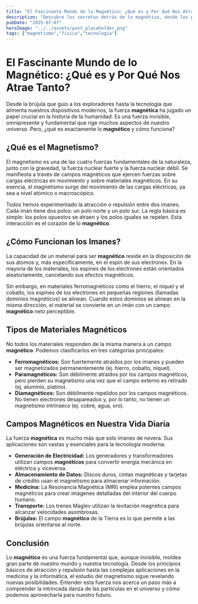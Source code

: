 ```yaml
---
title: "El Fascinante Mundo de lo Magnético: ¿Qué es y Por Qué Nos Atrae Tanto?"
description: "Descubre los secretos detrás de lo magnético, desde los principios básicos de esta fuerza fundamental hasta sus sorprendentes aplicaciones en nuestra vida diaria."
pubDate: "2025-07-07"
heroImage: "../../assets/post_placeholder.png"
tags: ["magnetismo","fisica","tecnologia"]
---
```



# El Fascinante Mundo de lo Magnético: ¿Qué es y Por Qué Nos Atrae Tanto?

Desde la brújula que guio a los exploradores hasta la tecnología que alimenta nuestros dispositivos modernos, la fuerza **magnética** ha jugado un papel crucial en la historia de la humanidad. Es una fuerza invisible, omnipresente y fundamental que rige muchos aspectos de nuestro universo. Pero, ¿qué es exactamente lo **magnético** y cómo funciona?

## ¿Qué es el Magnetismo?

El magnetismo es una de las cuatro fuerzas fundamentales de la naturaleza, junto con la gravedad, la fuerza nuclear fuerte y la fuerza nuclear débil. Se manifiesta a través de campos magnéticos que ejercen fuerzas sobre cargas eléctricas en movimiento y sobre materiales magnéticos. En su esencia, el magnetismo surge del movimiento de las cargas eléctricas, ya sea a nivel atómico o macroscópico.

Todos hemos experimentado la atracción o repulsión entre dos imanes. Cada imán tiene dos polos: un polo norte y un polo sur. La regla básica es simple: los polos opuestos se atraen y los polos iguales se repelen. Esta interacción es el corazón de lo **magnético**.

## ¿Cómo Funcionan los Imanes?

La capacidad de un material para ser **magnético** reside en la disposición de sus átomos y, más específicamente, en el espín de sus electrones. En la mayoría de los materiales, los espines de los electrones están orientados aleatoriamente, cancelando sus efectos magnéticos.

Sin embargo, en materiales ferromagnéticos como el hierro, el níquel y el cobalto, los espines de los electrones en pequeñas regiones (llamadas dominios magnéticos) se alinean. Cuando estos dominios se alinean en la misma dirección, el material se convierte en un imán con un campo **magnético** neto perceptible.

## Tipos de Materiales Magnéticos

No todos los materiales responden de la misma manera a un campo **magnético**. Podemos clasificarlos en tres categorías principales:

*   **Ferromagnéticos:** Son fuertemente atraídos por los imanes y pueden ser magnetizados permanentemente (ej. hierro, cobalto, níquel).
*   **Paramagnéticos:** Son débilmente atraídos por los campos magnéticos, pero pierden su magnetismo una vez que el campo externo es retirado (ej. aluminio, platino).
*   **Diamagnéticos:** Son débilmente repelidos por los campos magnéticos. No tienen electrones desapareados y, por lo tanto, no tienen un magnetismo intrínseco (ej. cobre, agua, oro).

## Campos Magnéticos en Nuestra Vida Diaria

La fuerza **magnética** es mucho más que solo imanes de nevera. Sus aplicaciones son vastas y esenciales para la tecnología moderna:

*   **Generación de Electricidad:** Los generadores y transformadores utilizan campos **magnéticos** para convertir energía mecánica en eléctrica y viceversa.
*   **Almacenamiento de Datos:** Discos duros, cintas magnéticas y tarjetas de crédito usan el magnetismo para almacenar información.
*   **Medicina:** La Resonancia Magnética (MRI) emplea potentes campos magnéticos para crear imágenes detalladas del interior del cuerpo humano.
*   **Transporte:** Los trenes Maglev utilizan la levitación magnética para alcanzar velocidades asombrosas.
*   **Brújulas:** El campo **magnético** de la Tierra es lo que permite a las brújulas orientarse al norte.

## Conclusión

Lo **magnético** es una fuerza fundamental que, aunque invisible, moldea gran parte de nuestro mundo y nuestra tecnología. Desde los principios básicos de atracción y repulsión hasta las complejas aplicaciones en la medicina y la informática, el estudio del magnetismo sigue revelando nuevas posibilidades. Entender esta fuerza nos acerca un paso más a comprender la intrincada danza de las partículas en el universo y cómo podemos aprovecharla para nuestro futuro.
